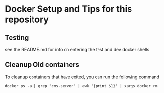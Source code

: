 # Docker Setup and Tips for this repository
## Testing
see the README.md for info on entering the test and dev docker shells
## Cleanup Old containers
To cleanup containers that have exited, you can run the following command

`docker ps -a | grep "cms-server" | awk '{print $1}' | xargs docker rm
`
